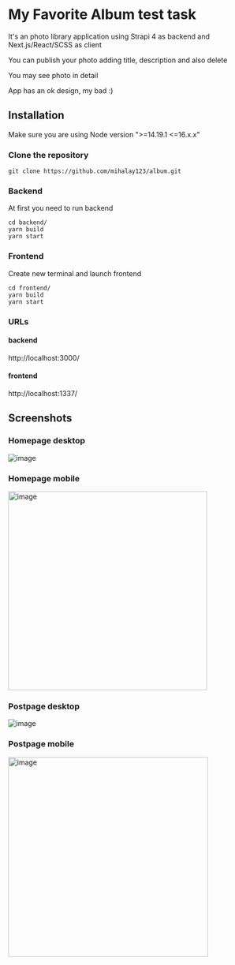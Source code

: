 # My Favorite Album test task
It's an photo library application using Strapi 4 as backend and Next.js/React/SCSS as client

You can publish your photo adding title, description and also delete

You may see photo in detail

App has an ok design, my bad :)

## Installation
Make sure you are using Node version ">=14.19.1 <=16.x.x"
### Clone the repository
```
git clone https://github.com/mihalay123/album.git
```
### Backend
At first you need to run backend 
```
cd backend/
yarn build 
yarn start
```
### Frontend
Create new terminal and launch frontend
```
cd frontend/
yarn build
yarn start
```

### URLs
#### backend
http://localhost:3000/

#### frontend
http://localhost:1337/

## Screenshots
### Homepage desktop
![image](https://user-images.githubusercontent.com/45885777/185654783-c0f06477-3d9e-4cf9-bef6-79c3b72ffdc4.png)

### Homepage mobile
<img width="403" alt="image" src="https://user-images.githubusercontent.com/45885777/185654853-6c98b4fa-17f5-44de-8b50-38dad83f2248.png">

### Postpage desktop
![image](https://user-images.githubusercontent.com/45885777/185660536-f4f96455-2d47-4779-bb9a-a9ee1cc3abcd.png)

### Postpage mobile
<img width="405" alt="image" src="https://user-images.githubusercontent.com/45885777/185660222-a5e61663-0ad5-42ac-ba60-6268b7931d08.png">
